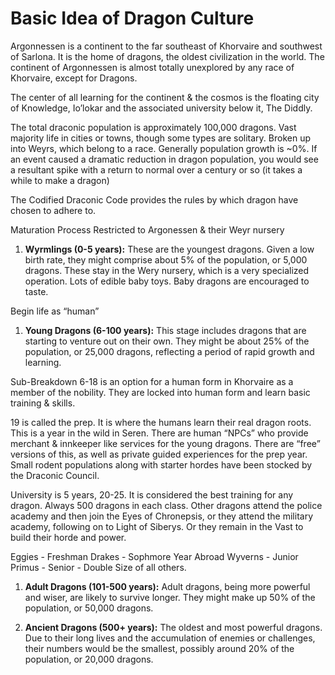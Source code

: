 # Basic Idea of Dragon Culture


Argonnessen is a continent to the far southeast of Khorvaire and southwest of Sarlona. It is the home of dragons, the oldest civilization in the world. The continent of Argonnessen is almost totally unexplored by any race of Khorvaire, except for Dragons.

The center of all learning for the continent & the cosmos is the floating city of Knowledge, Io’lokar and the associated university below it, The Diddly.

The total draconic population is approximately 100,000  dragons. Vast majority life in cities or towns, though some types are solitary. Broken up into Weyrs, which belong to a race. Generally population growth is ~0%. If an event caused a dramatic reduction in dragon population, you would see a resultant spike with a return to normal over a century or so (it takes a while to make a dragon)

The Codified Draconic Code provides the rules by which dragon have chosen to adhere to.




Maturation Process
Restricted to Argonessen & their Weyr nursery
1. **Wyrmlings (0-5 years):** These are the youngest dragons. Given a low birth rate,  they might comprise about 5% of the population, or 5,000 dragons. These stay in the Wery nursery, which is a very specialized operation. Lots of edible baby toys. Baby dragons are encouraged to taste.

Begin life as “human”
1. **Young Dragons (6-100 years):** This stage includes dragons that are starting to venture out on their own. They might be about 25% of the population, or 25,000 dragons, reflecting a period of rapid growth and learning.

Sub-Breakdown
6-18 is an option for a human form in Khorvaire as a member of the nobility. They are locked into human form and learn basic training & skills.

19 is called the prep. It is where the humans learn their real dragon roots. This is a year in the wild in Seren. There are human “NPCs” who provide merchant & innkeeper like services for the young dragons. There are “free” versions of this, as well as private guided experiences for the prep year. Small rodent populations along with starter hordes have been stocked by the Draconic Council.

University is 5 years, 20-25. It is considered the best training for any dragon. Always 500 dragons in each class. Other dragons attend the police academy and then join the Eyes of Chronepsis, or they attend the military academy, following on to Light of Siberys. Or they remain in the Vast to build their horde and power.

Eggies - Freshman
Drakes - Sophmore
Year Abroad
Wyverns - Junior
Primus - Senior - Double Size of all others.

1. **Adult Dragons (101-500 years):** Adult dragons, being more powerful and wiser, are likely to survive longer. They might make up 50% of the population, or 50,000 dragons.


1. **Ancient Dragons (500+ years):** The oldest and most powerful dragons. Due to their long lives and the accumulation of enemies or challenges, their numbers would be the smallest, possibly around 20% of the population, or 20,000 dragons.
